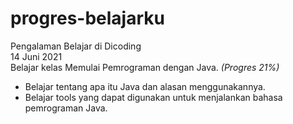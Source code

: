 # progres-belajarku  

Pengalaman Belajar di Dicoding
<br>
14 Juni 2021 <br>
Belajar kelas Memulai Pemrograman dengan Java. *(Progres 21%)*
* Belajar tentang apa itu Java dan alasan menggunakannya.
* Belajar tools yang dapat digunakan untuk menjalankan bahasa pemrograman Java.
